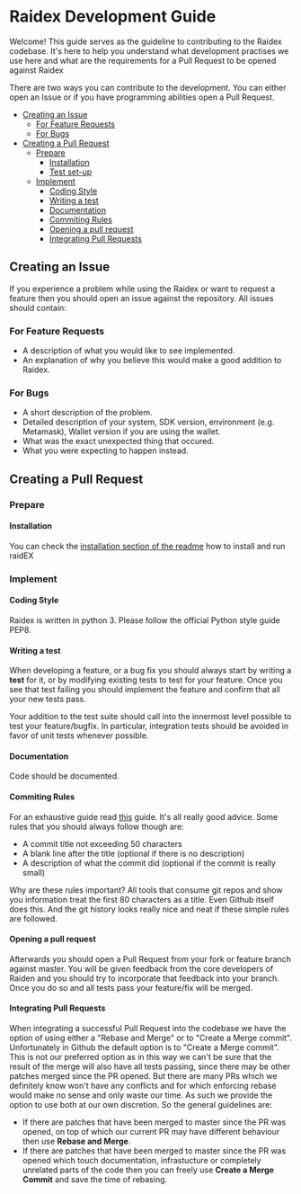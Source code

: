 # Raidex Development Guide

Welcome! This guide serves as the guideline to contributing to the Raidex
codebase. It's here to help you understand what development practises we use here
and what are the requirements for a Pull Request to be opened against Raidex

There are two ways you can contribute to the development. You can either open
an Issue or if you have programming abilities open a Pull Request.

- [Creating an Issue](#creating-an-issue)
  * [For Feature Requests](#for-feature-requests)
  * [For Bugs](#for-bugs)
- [Creating a Pull Request](#creating-a-pull-request)
  * [Prepare](#prepare)
    + [Installation](#installation)
    + [Test set-up](#test-set-up)
  * [Implement](#implement)
    + [Coding Style](#coding-style)
    + [Writing a test](#writing-a-test)
    + [Documentation](#documentation)
    + [Commiting Rules](#commiting-rules)
    + [Opening a pull request](#opening-a-pull-request)
    + [Integrating Pull Requests](#integrating-pull-requests)

## Creating an Issue

If you experience a problem while using the Raidex or want to request a feature
then you should open an issue against the repository. All issues should
contain:

### For Feature Requests

- A description of what you would like to see implemented.
- An explanation of why you believe this would make a good addition to Raidex.

### For Bugs

- A short description of the problem.
- Detailed description of your system, SDK version, environment (e.g. Metamask), Wallet version if you are using the wallet.
- What was the exact unexpected thing that occured.
- What you were expecting to happen instead.

## Creating a Pull Request

### Prepare

#### Installation

You can check the [installation section of the readme](./readme.md#installation) how to install and run raidEX

### Implement

#### Coding Style

Raidex is written in python 3. Please follow the official Python style guide PEP8.

#### Writing a test

When developing a feature, or a bug fix you should always start by writing a
**test** for it, or by modifying existing tests to test for your feature.
Once you see that test failing you should implement the feature and confirm
that all your new tests pass.

Your addition to the test suite should call into the innermost level possible
to test your feature/bugfix. In particular, integration tests should be avoided
in favor of unit tests whenever possible.

#### Documentation

Code should be documented.

#### Commiting Rules

For an exhaustive guide read [this](http://chris.beams.io/posts/git-commit/)
guide. It's all really good advice. Some rules that you should always follow though are:

- A commit title not exceeding 50 characters
- A blank line after the title (optional if there is no description)
- A description of what the commit did (optional if the commit is really small)

Why are these rules important? All tools that consume git repos and show you
information treat the first 80 characters as a title. Even Github itself does
this. And the git history looks really nice and neat if these simple rules are
followed.

#### Opening a pull request

Afterwards you should open a Pull Request from your fork or feature branch
against master. You will be given feedback from the core developers of Raiden
and you should try to incorporate that feedback into your branch. Once you do
so and all tests pass your feature/fix will be merged.

#### Integrating Pull Requests

When integrating a successful Pull Request into the codebase we have the option
of using either a "Rebase and Merge" or to "Create a Merge commit".
Unfortunately in Github the default option is to "Create a Merge commit". This
is not our preferred option as in this way we can't be sure that the result of
the merge will also have all tests passing, since there may be other patches
merged since the PR opened. But there are many PRs which we definitely know
won't have any conflicts and for which enforcing rebase would make no sense and
only waste our time. As such we provide the option to use both at our own
discretion. So the general guidelines are:

- If there are patches that have been merged to master since the PR was opened,
  on top of which our current PR may have different behaviour then use **Rebase
  and Merge**.
- If there are patches that have been merged to master since the PR was opened
  which touch documentation, infrastucture or completely unrelated parts of the
  code then you can freely use **Create a Merge Commit** and save the time of
  rebasing.
